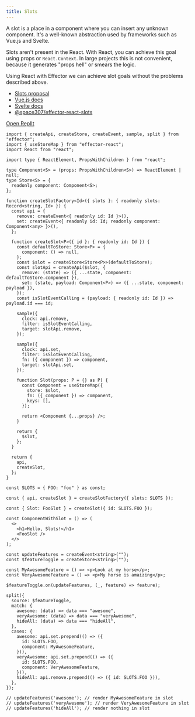 ```yaml
---
title: Slots
---
```


A slot is a place in a component where you can insert any unknown component. It's a well-known abstraction used by frameworks
such as Vue.js and Svelte.

Slots aren't present in the React. With React, you can achieve this goal using props or `React.Context`.
In large projects this is not convenient, because it generates "props hell" or smears the logic.

Using React with Effector we can achieve slot goals without the problems described above.

- [Slots proposal](https://github.com/WICG/webcomponents/blob/gh-pages/proposals/Slots-Proposal)
- [Vue.js docs](https://v3.vuejs.org/guide/component-slots.html)
- [Svelte docs](https://svelte.dev/docs#slot)
- [@space307/effector-react-slots](https://github.com/space307/effector-react-slots)

[Open ReplIt](https://replit.com/@binjospookie/effector-react-slots-example)

```tsx
import { createApi, createStore, createEvent, sample, split } from "effector";
import { useStoreMap } from "effector-react";
import React from "react";

import type { ReactElement, PropsWithChildren } from "react";

type Component<S> = (props: PropsWithChildren<S>) => ReactElement | null;
type Store<S> = {
  readonly component: Component<S>;
};

function createSlotFactory<Id>({ slots }: { readonly slots: Record<string, Id> }) {
  const api = {
    remove: createEvent<{ readonly id: Id }>(),
    set: createEvent<{ readonly id: Id; readonly component: Component<any> }>(),
  };

  function createSlot<P>({ id }: { readonly id: Id }) {
    const defaultToStore: Store<P> = {
      component: () => null,
    };
    const $slot = createStore<Store<P>>(defaultToStore);
    const slotApi = createApi($slot, {
      remove: (state) => ({ ...state, component: defaultToStore.component }),
      set: (state, payload: Component<P>) => ({ ...state, component: payload }),
    });
    const isSlotEventCalling = (payload: { readonly id: Id }) => payload.id === id;

    sample({
      clock: api.remove,
      filter: isSlotEventCalling,
      target: slotApi.remove,
    });

    sample({
      clock: api.set,
      filter: isSlotEventCalling,
      fn: ({ component }) => component,
      target: slotApi.set,
    });

    function Slot(props: P = {} as P) {
      const Component = useStoreMap({
        store: $slot,
        fn: ({ component }) => component,
        keys: [],
      });

      return <Component {...props} />;
    }

    return {
      $slot,
    };
  }

  return {
    api,
    createSlot,
  };
}

const SLOTS = { FOO: "foo" } as const;

const { api, createSlot } = createSlotFactory({ slots: SLOTS });

const { Slot: FooSlot } = createSlot({ id: SLOTS.FOO });

const ComponentWithSlot = () => (
  <>
    <h1>Hello, Slots!</h1>
    <FooSlot />
  </>
);

const updateFeatures = createEvent<string>("");
const $featureToggle = createStore<string>("");

const MyAwesomeFeature = () => <p>Look at my horse</p>;
const VeryAwesomeFeature = () => <p>My horse is amaizing</p>;

$featureToggle.on(updateFeatures, (_, feature) => feature);

split({
  source: $featureToggle,
  match: {
    awesome: (data) => data === "awesome",
    veryAwesome: (data) => data === "veryAwesome",
    hideAll: (data) => data === "hideAll",
  },
  cases: {
    awesome: api.set.prepend(() => ({
      id: SLOTS.FOO,
      component: MyAwesomeFeature,
    })),
    veryAwesome: api.set.prepend(() => ({
      id: SLOTS.FOO,
      component: VeryAwesomeFeature,
    })),
    hideAll: api.remove.prepend(() => ({ id: SLOTS.FOO })),
  },
});

// updateFeatures('awesome'); // render MyAwesomeFeature in slot
// updateFeatures('veryAwesome'); // render VeryAwesomeFeature in slot
// updateFeatures('hideAll'); // render nothing in slot
```

